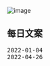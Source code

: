 ![image](https://iknow-pic.cdn.bcebos.com/f7246b600c338744ff8d31cd5a0fd9f9d72aa032?x-bce-process%3Dimage%2Fresize%2Cm_lfit%2Cw_600%2Ch_800%2Climit_1%2Fquality%2Cq_85%2Fformat%2Cf_jpg)


## 每日文案  
<kbd>2022-01-04</kbd>  
<kbd>2022-04-26</kbd>  
